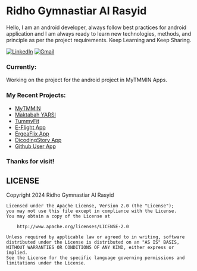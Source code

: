 # Ridho Gymnastiar Al Rasyid

<p> Hello, I am an android developer, always follow best practices for android application and I am always ready to learn new technologies, methods, and principle as per the project requirements. Keep Learning and Keep Sharing. <p>

[![LinkedIn](https://img.shields.io/badge/-LinkedIn-0077B5?style=for-the-badge&logo=linkedin)](https://www.linkedin.com/in/ridhogaa/)
[![Gmail](https://img.shields.io/badge/-Gmail-000000?style=for-the-badge&logo=gmail&logoColor=white)](ridhogymnastiar.ar@gmail.com)

### Currently:
Working on the project for the android project in MyTMMIN Apps.

### My Recent Projects:
- [MyTMMIN](https://github.com/ridhogaa/my-portofolio/blob/master/projects/MyTMMIN.md)
- [Maktabah YARSI](/projects/MaktabahYARSI.md)
- [TummyFit](/projects/TummyFit.md)
- [E-Flight App](/projects/E-Flight.md)
- [ErgeaFlix App](/projects/ErgeaFlix.md)
- [DicodingStory App](/projects/DicodingStory.md)
- [Github User App](/projects/GitHubUser.md)

### Thanks for visit!

   LICENSE
-----

 Copyright 2024 Ridho Gymnastiar Al Rasyid

    Licensed under the Apache License, Version 2.0 (the "License");
    you may not use this file except in compliance with the License.
    You may obtain a copy of the License at

        http://www.apache.org/licenses/LICENSE-2.0

    Unless required by applicable law or agreed to in writing, software
    distributed under the License is distributed on an "AS IS" BASIS,
    WITHOUT WARRANTIES OR CONDITIONS OF ANY KIND, either express or implied.
    See the License for the specific language governing permissions and
    limitations under the License.
